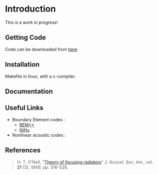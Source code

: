 # Introduction

This is a work in progress!

## Getting Code

Code can be downloaded from [here](http://djps.github.io/PhasedArrayRayleighIntegral/)

## Installation

Makefile in linux, with a c-compiler. 

## Documentation

## Useful Links

* Boundary Element codes : 
  * [BEM++](http://www.bempp.org/) 
  * [NiHu](http://last.hit.bme.hu/nihu/index.html)
* Nonlinear acoustic codes : 

## References

> H. T. O'Neil, "[Theory of focusing radiators](http://dx.doi.org/10.1121/1.1906542)" *J. Acoust. Soc. Am.*, vol. **21** (5), 1949, pp. 516-526. 

